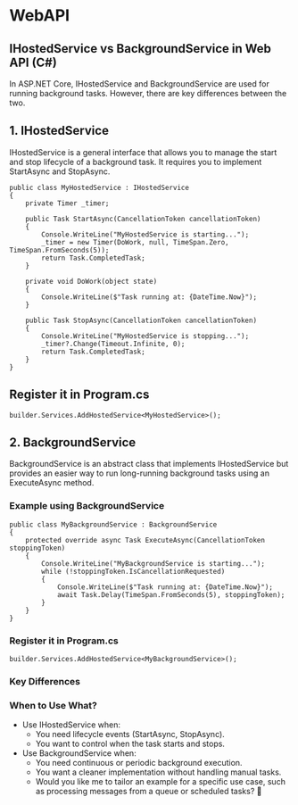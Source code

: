 # WebAPI

## IHostedService vs BackgroundService in Web API (C#)
In ASP.NET Core, IHostedService and BackgroundService are used for running background tasks. However, there are key differences between the two.

## 1. IHostedService
IHostedService is a general interface that allows you to manage the start and stop lifecycle of a background task. It requires you to implement StartAsync and StopAsync.

```
public class MyHostedService : IHostedService
{
    private Timer _timer;

    public Task StartAsync(CancellationToken cancellationToken)
    {
        Console.WriteLine("MyHostedService is starting...");
        _timer = new Timer(DoWork, null, TimeSpan.Zero, TimeSpan.FromSeconds(5));
        return Task.CompletedTask;
    }

    private void DoWork(object state)
    {
        Console.WriteLine($"Task running at: {DateTime.Now}");
    }

    public Task StopAsync(CancellationToken cancellationToken)
    {
        Console.WriteLine("MyHostedService is stopping...");
        _timer?.Change(Timeout.Infinite, 0);
        return Task.CompletedTask;
    }
}
```
## Register it in Program.cs

```
builder.Services.AddHostedService<MyHostedService>();
```

## 2. BackgroundService
BackgroundService is an abstract class that implements IHostedService but provides an easier way to run long-running background tasks using an ExecuteAsync method.

### Example using BackgroundService
    
```
public class MyBackgroundService : BackgroundService
{
    protected override async Task ExecuteAsync(CancellationToken stoppingToken)
    {
        Console.WriteLine("MyBackgroundService is starting...");
        while (!stoppingToken.IsCancellationRequested)
        {
            Console.WriteLine($"Task running at: {DateTime.Now}");
            await Task.Delay(TimeSpan.FromSeconds(5), stoppingToken);
        }
    }
}

```

### Register it in Program.cs

```
builder.Services.AddHostedService<MyBackgroundService>();
```

### Key Differences

### When to Use What?
- Use IHostedService when:
    - You need lifecycle events (StartAsync, StopAsync).
    - You want to control when the task starts and stops.
- Use BackgroundService when:
    - You need continuous or periodic background execution.
    - You want a cleaner implementation without handling manual tasks.
    - Would you like me to tailor an example for a specific use case, such as processing messages from a queue or scheduled tasks? 🚀

